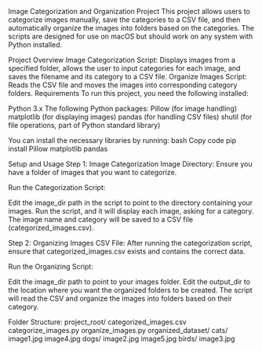 Image Categorization and Organization Project
This project allows users to categorize images manually, save the categories to a CSV file, and then automatically organize the images into folders based on the categories. The scripts are designed for use on macOS but should work on any system with Python installed.

Project Overview
Image Categorization Script: Displays images from a specified folder, allows the user to input categories for each image, and saves the filename and its category to a CSV file.
Organize Images Script: Reads the CSV file and moves the images into corresponding category folders.
Requirements
To run this project, you need the following installed:

Python 3.x
The following Python packages:
Pillow (for image handling)
matplotlib (for displaying images)
pandas (for handling CSV files)
shutil (for file operations, part of Python standard library)



You can install the necessary libraries by running:
bash
Copy code
pip install Pillow matplotlib pandas



Setup and Usage
Step 1: Image Categorization
Image Directory: Ensure you have a folder of images that you want to categorize.

Run the Categorization Script:

Edit the image_dir path in the script to point to the directory containing your images.
Run the script, and it will display each image, asking for a category.
The image name and category will be saved to a CSV file (categorized_images.csv).


Step 2: Organizing Images
CSV File: After running the categorization script, ensure that categorized_images.csv exists and contains the correct data.

Run the Organizing Script:

Edit the image_dir path to point to your images folder.
Edit the output_dir to the location where you want the organized folders to be created.
The script will read the CSV and organize the images into folders based on their category.


Folder Structure:
project_root/
    categorized_images.csv
    categorize_images.py
    organize_images.py
    organized_dataset/
        cats/
            image1.jpg
            image4.jpg
        dogs/
            image2.jpg
            image5.jpg
        birds/
            image3.jpg
